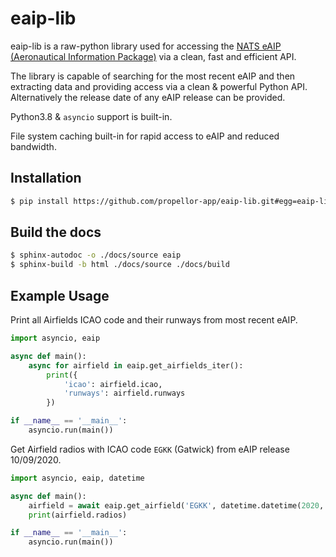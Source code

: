 # eaip-lib

eaip-lib is a raw-python library used for accessing the 
[NATS eAIP (Aeronautical Information Package)](http://www.nats-uk.ead-it.com/public/index.php) via a clean, fast and 
efficient API.

The library is capable of searching for the most recent eAIP and then extracting data and providing
access via a clean & powerful Python API. Alternatively the release date of any
eAIP release can be provided.

Python3.8 & `asyncio` support is built-in.

File system caching built-in for rapid access to eAIP and reduced bandwidth.

## Installation

```sh
$ pip install https://github.com/propellor-app/eaip-lib.git#egg=eaip-lib
```

## Build the docs

```sh
$ sphinx-autodoc -o ./docs/source eaip
$ sphinx-build -b html ./docs/source ./docs/build
```

## Example Usage

Print all Airfields ICAO code and their runways from most recent eAIP.

```python
import asyncio, eaip

async def main():
    async for airfield in eaip.get_airfields_iter():
        print({
            'icao': airfield.icao,
            'runways': airfield.runways
        })

if __name__ == '__main__':
    asyncio.run(main())
```

Get Airfield radios with ICAO code `EGKK` (Gatwick) from eAIP release 10/09/2020.

```python
import asyncio, eaip, datetime

async def main():
    airfield = await eaip.get_airfield('EGKK', datetime.datetime(2020, 10, 9))
    print(airfield.radios)

if __name__ == '__main__':
    asyncio.run(main())
```